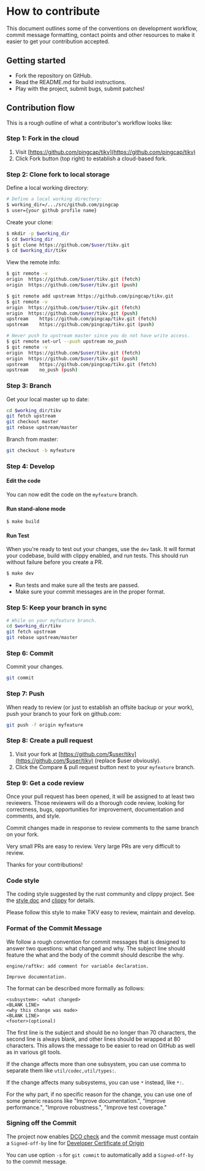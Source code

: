 # How to contribute

This document outlines some of the conventions on development workflow, commit message formatting, contact points and other
resources to make it easier to get your contribution accepted.

## Getting started

- Fork the repository on GitHub.
- Read the README.md for build instructions.
- Play with the project, submit bugs, submit patches!

## Contribution flow

This is a rough outline of what a contributor's workflow looks like:

### Step 1: Fork in the cloud

1. Visit [https://github.com/pingcap/tikv](https://github.com/pingcap/tikv)
2. Click Fork button (top right) to establish a cloud-based fork.

### Step 2: Clone fork to local storage

Define a local working directory:

```sh
# Define a local working directory:
$ working_dir=/.../src/github.com/pingcap
$ user={your github profile name}
```

Create your clone:

```sh
$ mkdir -p $working_dir
$ cd $working_dir
$ git clone https://github.com/$user/tikv.git
$ cd $working_dir/tikv
```

View the remote info:

```sh
$ git remote -v
origin	https://github.com/$user/tikv.git (fetch)
origin	https://github.com/$user/tikv.git (push)

$ git remote add upstream https://github.com/pingcap/tikv.git
$ git remote -v
origin	https://github.com/$user/tikv.git (fetch)
origin	https://github.com/$user/tikv.git (push)
upstream	https://github.com/pingcap/tikv.git (fetch)
upstream	https://github.com/pingcap/tikv.git (push)

# Never push to upstream master since you do not have write access.
$ git remote set-url --push upstream no_push
$ git remote -v
origin	https://github.com/$user/tikv.git (fetch)
origin	https://github.com/$user/tikv.git (push)
upstream	https://github.com/pingcap/tikv.git (fetch)
upstream	no_push (push)
```

### Step 3: Branch

Get your local master up to date:

```sh
cd $working_dir/tikv
git fetch upstream
git checkout master
git rebase upstream/master
```

Branch from master:

```sh
git checkout -b myfeature
```

### Step 4: Develop

#### Edit the code

You can now edit the code on the `myfeature` branch.

#### Run stand-alone mode

```sh
$ make build
```

#### Run Test

When you're ready to test out your changes, use the `dev` task. It will format your codebase, build with clippy enabled, and run tests. This should run without failure before you create a PR.

```sh
$ make dev
```

- Run tests and make sure all the tests are passed.
- Make sure your commit messages are in the proper format.

### Step 5: Keep your branch in sync

```sh
# While on your myfeature branch.
cd $working_dir/tikv
git fetch upstream
git rebase upstream/master
```

### Step 6: Commit

Commit your changes.

```sh
git commit
```

### Step 7: Push

When ready to review (or just to establish an offsite backup or your work), push your branch to your fork on github.com:

```sh
git push -f origin myfeature
```

### Step 8: Create a pull request

1. Visit your fork at [https://github.com/$user/tikv](https://github.com/$user/tikv) (replace $user obviously).
2. Click the Compare & pull request button next to your `myfeature` branch.

### Step 9: Get a code review

Once your pull request has been opened, it will be assigned to at least two reviewers. Those reviewers will do a thorough code review, looking for correctness, bugs, opportunities for improvement, documentation and comments, and style.

Commit changes made in response to review comments to the same branch on your fork.

Very small PRs are easy to review. Very large PRs are very difficult to review.

Thanks for your contributions!

### Code style

The coding style suggested by the rust community and clippy project. See the [style doc](https://aturon.github.io/README.html) and [clippy](https://github.com/Manishearth/rust-clippy) for details.

Please follow this style to make TiKV easy to review, maintain and develop.

### Format of the Commit Message

We follow a rough convention for commit messages that is designed to answer two
questions: what changed and why. The subject line should feature the what and
the body of the commit should describe the why.

```
engine/raftkv: add comment for variable declaration.

Improve documentation.
```

The format can be described more formally as follows:

```
<subsystem>: <what changed>
<BLANK LINE>
<why this change was made>
<BLANK LINE>
<footer>(optional)
```

The first line is the subject and should be no longer than 70 characters, the
second line is always blank, and other lines should be wrapped at 80 characters.
This allows the message to be easier to read on GitHub as well as in various
git tools.

If the change affects more than one subsystem, you can use comma to separate them like `util/codec,util/types:`.

If the change affects many subsystems, you can use ```*``` instead, like ```*:```.

For the why part, if no specific reason for the change,
you can use one of some generic reasons like "Improve documentation.",
"Improve performance.", "Improve robustness.", "Improve test coverage."

### Signing off the Commit

The project now enables [DCO check](https://github.com/probot/dco#how-it-works) and the commit message must contain a `Signed-off-by` line for [Developer Certificate of Origin](https://developercertificate.org/)

You can use option `-s` for `git commit` to automatically add a `Signed-off-by` to the commit message. 